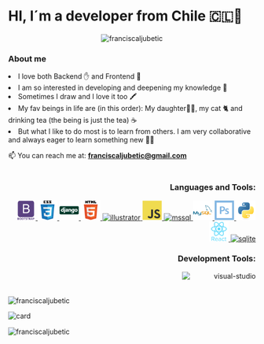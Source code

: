 # HI, I´m a developer from Chile 🇨🇱:rocket: &nbsp;
<p align="center"> <img src="https://lh3.googleusercontent.com/-M_a45J6gG5M/YU0RoZt9yjI/AAAAAAAAMPA/bP97m8PKQpgh1VTpPEBFn11tLT4eIGn9ACEwYBhgLKtQDABHVOhy581tsWlYHd4cXcy1LIp1MOLU9GZqZCcxdhTG7JCCigC6nh-jSzT63IFRcIkT9IMcUU1H74WDD-IReu-dlL3hRqERTuGtirv_UO8Zos8FTWXYM-BdlLfLwAIt1ayP8BLFBBIMh3n1MgRs6lB19XMnVhPUd2-K7JuA9W3u4pY_5MhrJrqoecLepDYmsoolnEgijJ3qwhNnCHJE_TxjEbIysm5j-CO4j00rHnJ0caWDy5rRdft9CUNGH8DWSqZgLfwTekYv_Czytrda5iMJEut7ouxe1ScedDbxBE61Zv1ul-_GN2kIiqiJGgRTLQ7btcWCxgYMMPsZ3-kwGnpQwVeyCT7DJJIyeu6cHxW-OoPfCIqtbAYx26ofVkWjbDSnhyuhvgbuqjtHHFuY09f3Ml6QS99v_42tgUF9y5mCC1nxdH-hhWfiZQK03xwZEHgXqq8e7QgSWDs1Pv0mte2CPWOS6J5LmnjWTmadWobfmz5-E6TCRpXZyuFMSLOQOuIbwl0y7PlvMPYKlBlm896Qef_Dr7mFkpaAYtqPYlSI3MpEAQvJ6QmyAHqOaUYpN8k_UhukTs54cKEncYB_l_Jl9EYQyAsgt0BKgZhNCmmo-qHLVMN2wuIoG/w140-h140-p/ProfilePicturePhoto" alt="franciscaljubetic" /> </p>

<h3> About me </h3>
<li> I love both Backend ✋ and Frontend 💅 </li>
<li> I am so interested in developing and deepening my knowledge 🦉</li>
<li> Sometimes I draw and I love it too 🖍️ </li>
<li> My fav beings in life are (in this order): My daughter👧🏼, my cat 🐈 and drinking tea (the being is just the tea) ☕ </li>
<li> But what I like to do most is to learn from others. I am very collaborative and always eager to learn something new 🌠✨</li>

📫 You can reach me at:  **franciscaljubetic@gmail.com**
<br><br>

<h3 align="right">Languages and Tools:</h3>
<p align="right"> <a href="https://getbootstrap.com" target="_blank"> <img src="https://raw.githubusercontent.com/devicons/devicon/master/icons/bootstrap/bootstrap-plain-wordmark.svg" alt="bootstrap" width="40" height="40"/> </a> <a href="https://www.w3schools.com/css/" target="_blank"> <img src="https://raw.githubusercontent.com/devicons/devicon/master/icons/css3/css3-original-wordmark.svg" alt="css3" width="40" height="40"/> </a> <a href="https://www.djangoproject.com/" target="_blank"> <img src="https://raw.githubusercontent.com/devicons/devicon/master/icons/django/django-original.svg" alt="django" width="40" height="40"/> </a> <a href="https://www.w3.org/html/" target="_blank"> <img src="https://raw.githubusercontent.com/devicons/devicon/master/icons/html5/html5-original-wordmark.svg" alt="html5" width="40" height="40"/> </a> <a href="https://www.adobe.com/in/products/illustrator.html" target="_blank"> <img src="https://www.vectorlogo.zone/logos/adobe_illustrator/adobe_illustrator-icon.svg" alt="illustrator" width="40" height="40"/> </a> <a href="https://developer.mozilla.org/en-US/docs/Web/JavaScript" target="_blank"> <img src="https://raw.githubusercontent.com/devicons/devicon/master/icons/javascript/javascript-original.svg" alt="javascript" width="40" height="40"/> </a> <a href="https://www.microsoft.com/en-us/sql-server" target="_blank"> <img src="https://www.svgrepo.com/show/303229/microsoft-sql-server-logo.svg" alt="mssql" width="40" height="40"/> </a> <a href="https://www.mysql.com/" target="_blank"> <img src="https://raw.githubusercontent.com/devicons/devicon/master/icons/mysql/mysql-original-wordmark.svg" alt="mysql" width="40" height="40"/> </a> <a href="https://www.photoshop.com/en" target="_blank"> <img src="https://raw.githubusercontent.com/devicons/devicon/master/icons/photoshop/photoshop-line.svg" alt="photoshop" width="40" height="40"/> </a> <a href="https://www.python.org" target="_blank"> <img src="https://raw.githubusercontent.com/devicons/devicon/master/icons/python/python-original.svg" alt="python" width="40" height="40"/> </a> <a href="https://reactjs.org/" target="_blank"> <img src="https://raw.githubusercontent.com/devicons/devicon/master/icons/react/react-original-wordmark.svg" alt="react" width="40" height="40"/> </a> <a href="https://www.sqlite.org/" target="_blank"> <img src="https://www.vectorlogo.zone/logos/sqlite/sqlite-icon.svg" alt="sqlite" width="40" height="40"/> </a> </p>

<h3 align="right">Development Tools:</h3>
<a align="right" href="https://getbootstrap.com" target="_blank"> <img align="right" src="https://img.shields.io/badge/-Visual%20Studio%20Code-333333?style=flat&logo=visual-studio-code&logoColor=007ACC" alt="visual-studio" width="150" height="25"/> </a>
<br><br>
<p><img align="center" src="https://github-readme-stats.vercel.app/api/top-langs?username=franciscaljubetic&show_icons=true&locale=en&layout=compact&theme=cobalt" alt="franciscaljubetic" /></p>

![card](https://github-readme-stats.vercel.app/api?username=franciscaljubetic&theme=cobalt)


<p><img align="center" src="https://github-readme-streak-stats.herokuapp.com/?user=franciscaljubetic&theme=cobalt" alt="franciscaljubetic" /></p>

